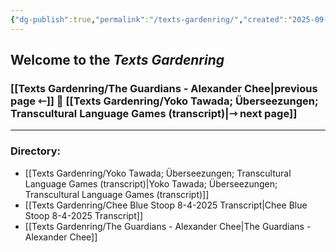```yaml
---
{"dg-publish":true,"permalink":"/texts-gardenring/","created":"2025-09-21T11:24:24.299-04:00","updated":"2025-09-21T11:59:45.843-04:00"}
---
```



## Welcome to the *Texts Gardenring*
### [[Texts Gardenring/The Guardians - Alexander Chee\|previous page ⇽]]  📖  [[Texts Gardenring/Yoko Tawada; Überseezungen; Transcultural Language Games (transcript)\|⇾ next page]]

---

### Directory:
- [[Texts Gardenring/Yoko Tawada; Überseezungen; Transcultural Language Games (transcript)\|Yoko Tawada; Überseezungen; Transcultural Language Games (transcript)]]
- [[Texts Gardenring/Chee Blue Stoop 8-4-2025 Transcript\|Chee Blue Stoop 8-4-2025 Transcript]]
- [[Texts Gardenring/The Guardians - Alexander Chee\|The Guardians - Alexander Chee]]